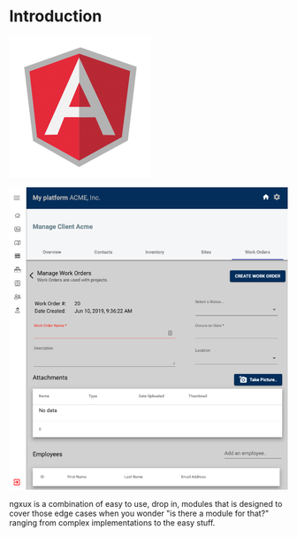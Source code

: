 # Introduction

![Angular 8+](.gitbook/assets/image%20%283%29.png)

![](.gitbook/assets/image%20%284%29.png)

ngxux is a combination of easy to use, drop in, modules that is designed to cover those edge cases when you wonder "is there a module for that?" ranging from complex implementations to the easy stuff.

